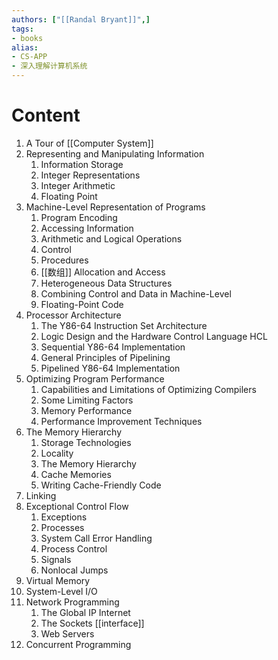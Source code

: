 ```yaml
---
authors: ["[[Randal Bryant]]",]
tags:
- books
alias:
- CS-APP
- 深入理解计算机系统
---
```

# Content 
1. A Tour of [[Computer System]] 
2. Representing and Manipulating Information 
	1. Information Storage 
	2. Integer Representations
	3. Integer Arithmetic
	4. Floating Point
3. Machine-Level Representation of Programs
	1. Program Encoding
	2. Accessing Information 
	3. Arithmetic and Logical Operations 
	4. Control 
	5. Procedures 
	6. [[数组]] Allocation and Access 
	7. Heterogeneous Data Structures
	8. Combining Control and Data in Machine-Level 
	9. Floating-Point Code 
4. Processor Architecture 
	1. The Y86-64 Instruction Set Architecture 
	2. Logic Design and the Hardware Control Language HCL
	3. Sequential Y86-64 Implementation 
	4. General Principles of Pipelining
	5. Pipelined Y86-64 Implementation 
5. Optimizing Program Performance 
	1. Capabilities and Limitations of Optimizing Compilers
	2. Some Limiting Factors 
	3. Memory Performance 
	4. Performance Improvement Techniques 
6. The Memory Hierarchy 
	1. Storage Technologies 
	2. Locality
	3. The Memory Hierarchy 
	4. Cache Memories 
	5. Writing Cache-Friendly Code 
7. Linking
8. Exceptional Control Flow 
	1. Exceptions 
	2. Processes 
	3. System Call Error Handling 
	4. Process Control 
	5. Signals
	6. Nonlocal Jumps
9. Virtual Memory 
10. System-Level I/O
11. Network Programming 
	1. The Global IP Internet 
	2. The Sockets [[interface]] 
	3. Web Servers
12. Concurrent Programming